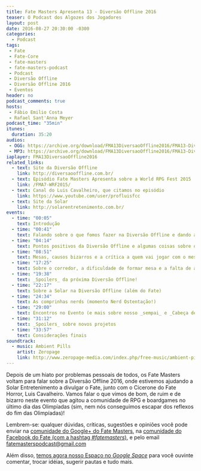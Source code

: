 ```yaml
---
title: Fate Masters Apresenta 13 - Diversão Offline 2016
teaser: O Podcast dos Algozes dos Jogadores
layout: post
date: 2016-08-27 20:30:00 -0300
categories:
  - Podcast
tags:
 - Fate
 - Fate-Core
 - fate-masters
 - fate-masters-podcast
 - Podcast
 - Diversão Offline
 - Diversão Offline 2016
 - Eventos
header: no
podcast_comments: true 
hosts:
 - Fábio Emilio Costa
 - Rafael Sant'Anna Meyer
podcast_time: "35min"
itunes:
  duration: 35:20
audios:
 - OGG: https://archive.org/download/FMA13DiversaoOffline2016/FMA13-DiversaoOffline2016.ogg       
 - MP3: https://archive.org/download/FMA13DiversaoOffline2016/FMA13-DiversaoOffline2016.mp3
iaplayer: FMA13DiversaoOffline2016
related_links:
  - text: Site da Diversão Offline
    link: http://diversaooffline.com.br/
  - text: Episódio Fate Masters Apresenta sobre a World RPG Fest 2015
    link: /FMA7-WRF2015/
  - text: Canal do Luis Cavalheiro, que citamos no episódio
    link: https://www.youtube.com/user/profluisfcc
  - text: Site da Solar
    link: http://solarentretenimento.com.br/
events:
  - time: "00:05"
    text: Introdução
  - time: "00:41"
    text: Falando sobre o que fomos fazer na Diversão Offline e dando algumas comparações iniciais
  - time: "04:14"
    text: Pontos positivos da Diversão Offline e algumas coisas sobre o mercado de RPG
  - time: "08:51"
    text: Mesas, causos bizarros e a crítica a quem vai jogar com o mesmo grupo as mesmas coisas em um evento!
  - time: "17:25"
    text: Sobre o corredor, a dificuldade de formar mesa e a falta de anúncio
  - time: "19:38"
    text: _Spoilers_ da próxima Diversão Offline!
  - time: "22:17"
    text: Sobre a Solar na Diversão Offline (além do Fate)
  - time: "24:34"
    text: As comprinhas nerds (momento Nerd Ostentação!)
  - time: "29:00"
    text: Encontros no Evento (e mais sobre nosso _sempai_ e _Cabeça de Dragão_ Igor Moreno) e algumas primeiras impressões sobre _Bukatsu!_
  - time: "31:12"
    text: _Spoilers_ sobre novos projetos
  - time: "33:57"
    text: Considerações finais
soundtrack:
  - music: Ambient Pills
    artist: Zeropage
    link: http://www.zeropage-media.com/index.php/free-music/ambient-pills
---
```


Depois de um hiato por problemas pessoais de todos, os Fate Masters voltam para falar sobre a Diversão Offline 2016, onde estivemos ajudando a Solar Entretenimento a divulgar o Fate, junto com o Cicerone do Fate Horror, Luis Cavalheiro. Vamos falar o que vimos de bom, de ruim e de bizarro neste evento que agitou a comunidade de RPG e boardgames no último dia das Olimpíadas (sim, nem nós conseguimos escapar dos reflexos do fim das Olimpíadas)!

Lembrem-se: qualquer  dúvidas, críticas, sugestões  e opiniões você pode enviar na [comunidade do Google+ do Fate Masters][gplus], na [comunidade do Facebook do Fate (com a hashtag _#fatemasters_)][fb], e pelo email <fatemasterspodcast@gmail.com>

Além disso, [temos agora nosso Espaço no _Google Space_][spaces] para você ouvinte comentar, trocar idéias, sugerir pautas e tudo mais.

[gplus]: https://plus.google.com/communities/100913016060492249875
[fb]: https://www.facebook.com/groups/faterpgbrasil/
[spaces]: https://goo.gl/spaces/gFqsaUsaSJN1boHH9
[fate-horror]: https://www.youtube.com/user/profluisfcc
[solar]: http://solarentretenimento.com.br/
